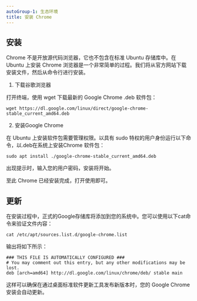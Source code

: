 ```yaml
---
autoGroup-1: 生态环境
title: 安装 Chrome
---
```


## 安装

Chrome 不是开放源代码浏览器，它也不包含在标准 Ubuntu 存储库中。在 Ubuntu 上安装 Chrome 浏览器是一个非常简单的过程。我们将从官方网站下载安装文件，然后从命令行进行安装。

1. 下载谷歌浏览器

打开终端，使用 wget 下载最新的 Google Chrome .deb 软件包：

```shell
wget https://dl.google.com/linux/direct/google-chrome-stable_current_amd64.deb
```

2. 安装Google Chrome

在 Ubuntu 上安装软件包需要管理权限。以具有 sudo 特权的用户身份运行以下命令，以.deb在系统上安装Chrome 软件包：

```shell
sudo apt install ./google-chrome-stable_current_amd64.deb
```

出现提示时，输入您的用户密码，安装将开始。

至此 Chrome 已经安装完成，打开使用即可。

## 更新

在安装过程中，正式的Google存储库将添加到您的系统中。您可以使用以下cat命令来验证文件内容：

```shell
cat /etc/apt/sources.list.d/google-chrome.list
```

输出将如下所示：

```shell
### THIS FILE IS AUTOMATICALLY CONFIGURED ###
# You may comment out this entry, but any other modifications may be lost.
deb [arch=amd64] http://dl.google.com/linux/chrome/deb/ stable main
```

这样可以确保在通过桌面标准软件更新工具发布新版本时，您的 Google Chrome 安装会自动更新。